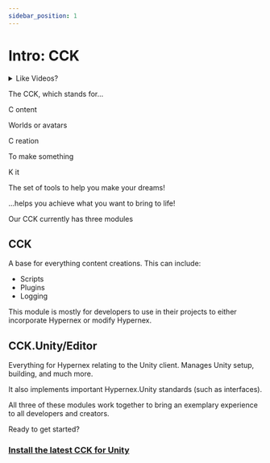 ```yaml
---
sidebar_position: 1
---
```


# Intro: CCK

<details><summary>Like Videos?</summary>
<p>

<iframe title="vimeo-player" src="https://player.vimeo.com/video/1092646089?h=5873440a8b" width="100%" style={{"aspect-ratio": "16 / 9"}} frameborder="0" allowfullscreen frameborder="0" allow="autoplay; fullscreen; picture-in-picture; clipboard-write"></iframe>

Here's a video tutorial on setting up the Hypernex.Unity CCK in a project

</p>
</details>

The CCK, which stands for...

<span className="bigger-text">C</span> ontent<br />

Worlds or avatars

<span className="bigger-text">C</span> reation<br />

To make something

<span className="bigger-text">K</span> it<br />

The set of tools to help you make your dreams!

...helps you achieve what you want to bring to life!

Our CCK currently has three modules

## CCK

A base for everything content creations. This can include:

+ Scripts
+ Plugins
+ Logging

This module is mostly for developers to use in their projects to either incorporate Hypernex or modify Hypernex.

## CCK.Unity/Editor

Everything for Hypernex relating to the Unity client. Manages Unity setup, building, and much more.

It also implements important Hypernex.Unity standards (such as interfaces).

All three of these modules work together to bring an exemplary experience to all developers and creators.

<span className="bigger-text">Ready to get started?</span>

### [Install the latest CCK for Unity](./installingcck.md)
